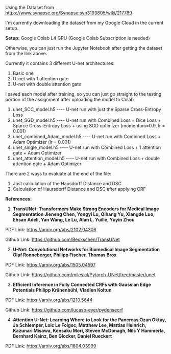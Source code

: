 Using the Dataset from https://www.synapse.org/Synapse:syn3193805/wiki/217789

I'm  currently downloading the dataset from my Google Cloud in the current setup.

**Setup:**
Google Colab L4 GPU (Google Colab Subscription is needed)

Otherwise, you can just run the Jupyter Notebook after getting the dataset from the link above.

Currently it contains 3 different U-net architectures:
1) Basic one
2) U-net with 1 attention gate
3) U-net with double attention gate

I saved each model after training, so you can just go straight to the testing portion of the assignment after uploading the model to Colab
1) unet_SCC_model.h5  ----  U-net run with just the Sparse Cross-Entropy Loss
2) unet_SGD_model.h5  ----  U-net run with Combined Loss = Dice Loss + Sparce Cross-Entropy Loss + using SGD optimizer (momentum=0.9, lr = 0.001)
3) unet_combined_Adam_model.h5 ---- U-net run with Combined Loss + Adam Optimizer (lr = 0.001)
4) unet_single_model.h5 ---- U-net run with Combined Loss + 1 attention gate + Adam Optimizer
5) unet_attention_model.h5 ---- U-net run with Combined Loss + double attention gate + Adam Optimizer

There are 2 ways to evaluate at the end of the file:
1) Just calculation of the Hausdorff Distance and DSC
2) Calculation of Haursdorff Distance and DSC after applying CRF

**References:**

1) **TransUNet: Transformers Make Strong Encoders for Medical Image Segmentation
Jieneng Chen, Yongyi Lu, Qihang Yu, Xiangde Luo, Ehsan Adeli, Yan Wang, Le Lu, Alan L. Yuille, Yuyin Zhou**

PDF Link: https://arxiv.org/abs/2102.04306

Github Link: https://github.com/Beckschen/TransUNet

2) **U-Net: Convolutional Networks for Biomedical Image Segmentation
Olaf Ronneberger, Philipp Fischer, Thomas Brox**

PDF Link: https://arxiv.org/abs/1505.04597

Github Link: https://github.com/milesial/Pytorch-UNet/tree/master/unet

3) **Efficient Inference in Fully Connected CRFs with Gaussian Edge Potentials
Philipp Krähenbühl, Vladlen Koltun**

PDF Link: https://arxiv.org/abs/1210.5644

Github Link: https://github.com/lucasb-eyer/pydensecrf

4) **Attention U-Net: Learning Where to Look for the Pancreas
Ozan Oktay, Jo Schlemper, Loic Le Folgoc, Matthew Lee, Mattias Heinrich, Kazunari Misawa, Kensaku Mori, Steven McDonagh, Nils Y Hammerla, Bernhard Kainz, Ben Glocker, Daniel Rueckert**

PDF Link: https://arxiv.org/abs/1804.03999
